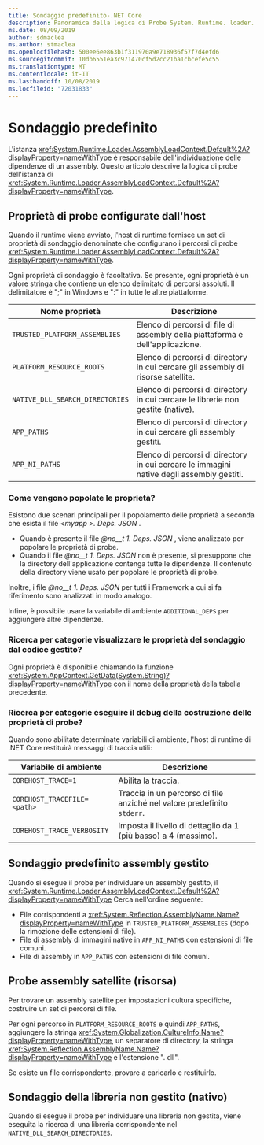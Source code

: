 ```yaml
---
title: Sondaggio predefinito-.NET Core
description: Panoramica della logica di Probe System. Runtime. loader. AssemblyLoadContext. default di .NET Core per individuare le dipendenze.
ms.date: 08/09/2019
author: sdmaclea
ms.author: stmaclea
ms.openlocfilehash: 500ee6ee863b1f311970a9e718936f57f7d4efd6
ms.sourcegitcommit: 10db6551ea3c971470cf5d2cc21ba1cbcefe5c55
ms.translationtype: MT
ms.contentlocale: it-IT
ms.lasthandoff: 10/08/2019
ms.locfileid: "72031833"
---
```

# <a name="default-probing"></a>Sondaggio predefinito

L'istanza <xref:System.Runtime.Loader.AssemblyLoadContext.Default%2A?displayProperty=nameWithType> è responsabile dell'individuazione delle dipendenze di un assembly. Questo articolo descrive la logica di probe dell'istanza di <xref:System.Runtime.Loader.AssemblyLoadContext.Default%2A?displayProperty=nameWithType>.

## <a name="host-configured-probing-properties"></a>Proprietà di probe configurate dall'host

Quando il runtime viene avviato, l'host di runtime fornisce un set di proprietà di sondaggio denominate che configurano i percorsi di probe <xref:System.Runtime.Loader.AssemblyLoadContext.Default%2A?displayProperty=nameWithType>.

Ogni proprietà di sondaggio è facoltativa. Se presente, ogni proprietà è un valore stringa che contiene un elenco delimitato di percorsi assoluti. Il delimitatore è ";" in Windows e ":" in tutte le altre piattaforme.

|Nome proprietà                 |Descrizione  |
|------------------------------|---------|
|`TRUSTED_PLATFORM_ASSEMBLIES`   | Elenco di percorsi di file di assembly della piattaforma e dell'applicazione. |
|`PLATFORM_RESOURCE_ROOTS`       | Elenco di percorsi di directory in cui cercare gli assembly di risorse satellite. |
|`NATIVE_DLL_SEARCH_DIRECTORIES` | Elenco di percorsi di directory in cui cercare le librerie non gestite (native).        |
|`APP_PATHS`                     | Elenco di percorsi di directory in cui cercare gli assembly gestiti. |
|`APP_NI_PATHS`                  | Elenco di percorsi di directory in cui cercare le immagini native degli assembly gestiti. |

### <a name="how-are-the-properties-populated"></a>Come vengono popolate le proprietà?

Esistono due scenari principali per il popolamento delle proprietà a seconda che esista il file *\<myapp >. Deps. JSON* .

- Quando è presente il file *@no__t 1. Deps. JSON* , viene analizzato per popolare le proprietà di probe.
- Quando il file *@no__t 1. Deps. JSON* non è presente, si presuppone che la directory dell'applicazione contenga tutte le dipendenze. Il contenuto della directory viene usato per popolare le proprietà di probe.

Inoltre, i file *@no__t 1. Deps. JSON* per tutti i Framework a cui si fa riferimento sono analizzati in modo analogo.

Infine, è possibile usare la variabile di ambiente `ADDITIONAL_DEPS` per aggiungere altre dipendenze.

### <a name="how-do-i-see-the-probing-properties-from-managed-code"></a>Ricerca per categorie visualizzare le proprietà del sondaggio dal codice gestito?

Ogni proprietà è disponibile chiamando la funzione <xref:System.AppContext.GetData(System.String)?displayProperty=nameWithType> con il nome della proprietà della tabella precedente.

### <a name="how-do-i-debug-the-probing-properties-construction"></a>Ricerca per categorie eseguire il debug della costruzione delle proprietà di probe?

Quando sono abilitate determinate variabili di ambiente, l'host di runtime di .NET Core restituirà messaggi di traccia utili:

|Variabile di ambiente        |Descrizione  |
|----------------------------|---------|
|`COREHOST_TRACE=1`          |Abilita la traccia.|
|`COREHOST_TRACEFILE=<path>` |Traccia in un percorso di file anziché nel valore predefinito `stderr`.|
|`COREHOST_TRACE_VERBOSITY`  |Imposta il livello di dettaglio da 1 (più basso) a 4 (massimo).|

## <a name="managed-assembly-default-probing"></a>Sondaggio predefinito assembly gestito

Quando si esegue il probe per individuare un assembly gestito, il <xref:System.Runtime.Loader.AssemblyLoadContext.Default%2A?displayProperty=nameWithType> Cerca nell'ordine seguente:

- File corrispondenti a <xref:System.Reflection.AssemblyName.Name?displayProperty=nameWithType> in `TRUSTED_PLATFORM_ASSEMBLIES` (dopo la rimozione delle estensioni di file).
- File di assembly di immagini native in `APP_NI_PATHS` con estensioni di file comuni.
- File di assembly in `APP_PATHS` con estensioni di file comuni.

## <a name="satellite-resource-assembly-probing"></a>Probe assembly satellite (risorsa)

Per trovare un assembly satellite per impostazioni cultura specifiche, costruire un set di percorsi di file.

Per ogni percorso in `PLATFORM_RESOURCE_ROOTS` e quindi `APP_PATHS`, aggiungere la stringa <xref:System.Globalization.CultureInfo.Name?displayProperty=nameWithType>, un separatore di directory, la stringa <xref:System.Reflection.AssemblyName.Name?displayProperty=nameWithType> e l'estensione ". dll".

Se esiste un file corrispondente, provare a caricarlo e restituirlo.

## <a name="unmanaged-native-library-probing"></a>Sondaggio della libreria non gestito (nativo)

Quando si esegue il probe per individuare una libreria non gestita, viene eseguita la ricerca di una libreria corrispondente nel `NATIVE_DLL_SEARCH_DIRECTORIES`.
